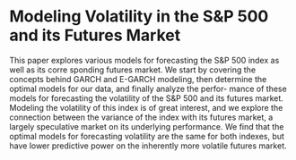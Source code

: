 # Modeling Volatility in the S&P 500 and its Futures Market

This paper explores various models for forecasting the S&P 500 index as well as its corre sponding futures market. We start by covering the concepts behind GARCH and E-GARCH modeling, then determine the optimal models for our data, and finally analyze the perfor- mance of these models for forecasting the volatility of the S&P 500 and its futures market. Modeling the volatility of this index is of great interest, and we explore the connection between the variance of the index with its futures market, a largely speculative market on its underlying performance. We find that the optimal models for forecasting volatility are the same for both indexes, but have lower predictive power on the inherently more volatile futures market.
